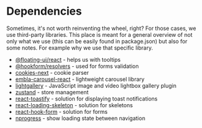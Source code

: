 # Dependencies

Sometimes, it's not worth reinventing the wheel, right? For those cases, we use third-party libraries. This place is meant for a general overview of not only what we use (this can be easily found in package.json) but also for some notes. For example why we use that specific library.

- [@floating-ui/react](https://floating-ui.com/docs/react) - helps us with tooltips
- [@hookform/resolvers](https://www.npmjs.com/package/@hookform/resolvers) - used for forms validation
- [cookies-next](https://www.npmjs.com/package/cookies-next) - cookie parser
- [embla-carousel-react](https://www.embla-carousel.com/) - lightweight carousel library
- [lightgallery](https://www.lightgalleryjs.com/) - JavaScript image and video lightbox gallery plugin
- [zustand](https://github.com/pmndrs/zustand) - store management
- [react-toastify](https://fkhadra.github.io/react-toastify/introduction) - solution for displaying toast notifications
- [react-loading-skeleton](https://github.com/dvtng/react-loading-skeleton) - solution for skeletons
- [react-hook-form](https://github.com/dvtng/react-loading-skeleton) - solution for forms
- [nprogress](https://www.npmjs.com/package/nprogress) - show loading state between navigation
